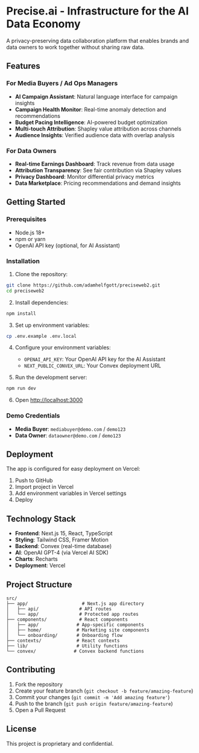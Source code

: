 # Precise.ai - Infrastructure for the AI Data Economy

A privacy-preserving data collaboration platform that enables brands and data owners to work together without sharing raw data.

## Features

### For Media Buyers / Ad Ops Managers
- **AI Campaign Assistant**: Natural language interface for campaign insights
- **Campaign Health Monitor**: Real-time anomaly detection and recommendations
- **Budget Pacing Intelligence**: AI-powered budget optimization
- **Multi-touch Attribution**: Shapley value attribution across channels
- **Audience Insights**: Verified audience data with overlap analysis

### For Data Owners
- **Real-time Earnings Dashboard**: Track revenue from data usage
- **Attribution Transparency**: See fair contribution via Shapley values
- **Privacy Dashboard**: Monitor differential privacy metrics
- **Data Marketplace**: Pricing recommendations and demand insights

## Getting Started

### Prerequisites
- Node.js 18+ 
- npm or yarn
- OpenAI API key (optional, for AI Assistant)

### Installation

1. Clone the repository:
```bash
git clone https://github.com/adamhelfgott/preciseweb2.git
cd preciseweb2
```

2. Install dependencies:
```bash
npm install
```

3. Set up environment variables:
```bash
cp .env.example .env.local
```

4. Configure your environment variables:
   - `OPENAI_API_KEY`: Your OpenAI API key for the AI Assistant
   - `NEXT_PUBLIC_CONVEX_URL`: Your Convex deployment URL

5. Run the development server:
```bash
npm run dev
```

6. Open [http://localhost:3000](http://localhost:3000)

### Demo Credentials

- **Media Buyer**: `mediabuyer@demo.com` / `demo123`
- **Data Owner**: `dataowner@demo.com` / `demo123`

## Deployment

The app is configured for easy deployment on Vercel:

1. Push to GitHub
2. Import project in Vercel
3. Add environment variables in Vercel settings
4. Deploy

## Technology Stack

- **Frontend**: Next.js 15, React, TypeScript
- **Styling**: Tailwind CSS, Framer Motion
- **Backend**: Convex (real-time database)
- **AI**: OpenAI GPT-4 (via Vercel AI SDK)
- **Charts**: Recharts
- **Deployment**: Vercel

## Project Structure

```
src/
├── app/                    # Next.js app directory
│   ├── api/               # API routes
│   └── app/               # Protected app routes
├── components/            # React components
│   ├── app/              # App-specific components
│   ├── home/             # Marketing site components
│   └── onboarding/       # Onboarding flow
├── contexts/             # React contexts
├── lib/                  # Utility functions
└── convex/              # Convex backend functions
```

## Contributing

1. Fork the repository
2. Create your feature branch (`git checkout -b feature/amazing-feature`)
3. Commit your changes (`git commit -m 'Add amazing feature'`)
4. Push to the branch (`git push origin feature/amazing-feature`)
5. Open a Pull Request

## License

This project is proprietary and confidential.